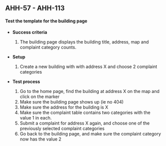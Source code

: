 ## AHH-57 - AHH-113
#### Test the template for the building page

* **Success criteria**
    1. The building page displays the building title, address, map and complaint category counts.

* **Setup**
    1. Create a new building with with address X and choose 2 complaint categories

* **Test process**
    1. Go to the home page, find the building at address X on the map and click on the marker
    2. Make sure the building page shows up (ie no 404)
    3. Make sure the address for the building is X
    4. Make sure the complaint table contains two categories with the value 1 in each.
    5. Submit a complaint for address X again, and choose one of the previously selected complaint categories
    6. Go back to the building page, and make sure the complaint category now has the value 2
